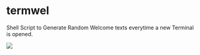 # termwel
Shell Script to Generate Random Welcome texts everytime a new Terminal is opened.

<img src="term.jpg">

